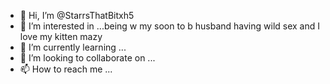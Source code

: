 - 👋 Hi, I’m @StarrsThatBitxh5
- 👀 I’m interested in ...being w my soon to b husband having wild sex and I love my kitten mazy
- 🌱 I’m currently learning ...
- 💞️ I’m looking to collaborate on ...
- 📫 How to reach me ...

<!---
StarrsThatBitxh5/StarrsThatBitxh5 is a ✨ special ✨ repository because its `README.md` (this file) appears on your GitHub profile.
You can click the Preview link to take a look at your changes.
--->
